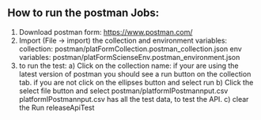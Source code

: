 ## How to run the postman Jobs:
1) Download postman form:
https://www.postman.com/
2) Import (File -> import) the collection and environment variables:
    collection: postman/platFormCollection.postman_collection.json
    env variables: postman/platFormScienseEnv.postman_environment.json
3) to run the test:
    a) Click on the collection name:
        if your are using the latest version of postman you should see a run button on the collection tab.  if you are not click on the ellipses button and select run
    b) Click the select file button and select postman/platformIPostmannput.csv
        platformIPostmannput.csv has all the test data, to test the API.
    c) clear the Run releaseApiTest